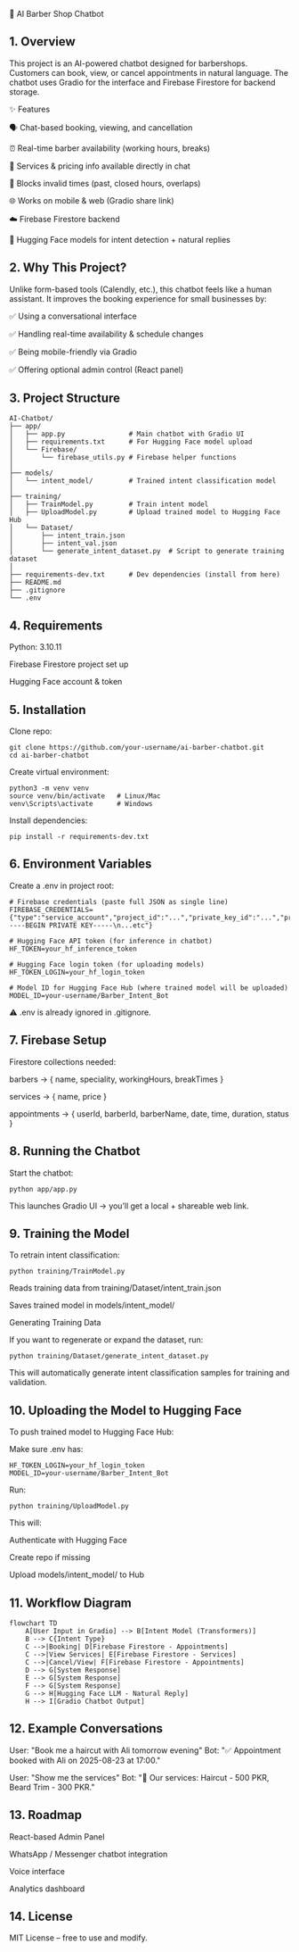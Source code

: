 💈 AI Barber Shop Chatbot
## 1. Overview

This project is an AI-powered chatbot designed for barbershops. Customers can book, view, or cancel appointments in natural language. The chatbot uses Gradio for the interface and Firebase Firestore for backend storage.

✨ Features

🗣️ Chat-based booking, viewing, and cancellation

⏰ Real-time barber availability (working hours, breaks)

💇 Services & pricing info available directly in chat

🚫 Blocks invalid times (past, closed hours, overlaps)

🌐 Works on mobile & web (Gradio share link)

☁️ Firebase Firestore backend

🤖 Hugging Face models for intent detection + natural replies

## 2. Why This Project?

Unlike form-based tools (Calendly, etc.), this chatbot feels like a human assistant. It improves the booking experience for small businesses by:

✅ Using a conversational interface

✅ Handling real-time availability & schedule changes

✅ Being mobile-friendly via Gradio

✅ Offering optional admin control (React panel)

## 3. Project Structure
```text
AI-Chatbot/
├── app/
│   ├── app.py                # Main chatbot with Gradio UI
│   ├── requirements.txt      # For Hugging Face model upload
│   └── Firebase/
│       └── firebase_utils.py # Firebase helper functions
│
├── models/
│   └── intent_model/         # Trained intent classification model
│
├── training/
│   ├── TrainModel.py         # Train intent model
│   ├── UploadModel.py        # Upload trained model to Hugging Face Hub
│   └── Dataset/
│       ├── intent_train.json
│       ├── intent_val.json
│       └── generate_intent_dataset.py  # Script to generate training dataset
│
├── requirements-dev.txt      # Dev dependencies (install from here)
├── README.md
├── .gitignore
└── .env
```
## 4. Requirements

Python: 3.10.11

Firebase Firestore project set up

Hugging Face account & token

## 5. Installation

Clone repo:
```text
git clone https://github.com/your-username/ai-barber-chatbot.git
cd ai-barber-chatbot
```

Create virtual environment:
```text
python3 -m venv venv
source venv/bin/activate   # Linux/Mac
venv\Scripts\activate      # Windows
```

Install dependencies:
```text
pip install -r requirements-dev.txt
```
## 6. Environment Variables

Create a .env in project root:
```text
# Firebase credentials (paste full JSON as single line)
FIREBASE_CREDENTIALS={"type":"service_account","project_id":"...","private_key_id":"...","private_key":"-----BEGIN PRIVATE KEY-----\n...etc"}

# Hugging Face API token (for inference in chatbot)
HF_TOKEN=your_hf_inference_token

# Hugging Face login token (for uploading models)
HF_TOKEN_LOGIN=your_hf_login_token

# Model ID for Hugging Face Hub (where trained model will be uploaded)
MODEL_ID=your-username/Barber_Intent_Bot
```

⚠️ .env is already ignored in .gitignore.

## 7. Firebase Setup

Firestore collections needed:

barbers → { name, speciality, workingHours, breakTimes }

services → { name, price }

appointments → { userId, barberId, barberName, date, time, duration, status }

## 8. Running the Chatbot

Start the chatbot:
```text
python app/app.py
```

This launches Gradio UI → you’ll get a local + shareable web link.

## 9. Training the Model

To retrain intent classification:
```text
python training/TrainModel.py
```

Reads training data from training/Dataset/intent_train.json

Saves trained model in models/intent_model/

Generating Training Data

If you want to regenerate or expand the dataset, run:
```text
python training/Dataset/generate_intent_dataset.py
```

This will automatically generate intent classification samples for training and validation.

## 10. Uploading the Model to Hugging Face

To push trained model to Hugging Face Hub:

Make sure .env has:
```text
HF_TOKEN_LOGIN=your_hf_login_token
MODEL_ID=your-username/Barber_Intent_Bot
```

Run:
```text
python training/UploadModel.py
```

This will:

Authenticate with Hugging Face

Create repo if missing

Upload models/intent_model/ to Hub

## 11. Workflow Diagram
```text
flowchart TD
    A[User Input in Gradio] --> B[Intent Model (Transformers)]
    B --> C{Intent Type}
    C -->|Booking| D[Firebase Firestore - Appointments]
    C -->|View Services| E[Firebase Firestore - Services]
    C -->|Cancel/View| F[Firebase Firestore - Appointments]
    D --> G[System Response]
    E --> G[System Response]
    F --> G[System Response]
    G --> H[Hugging Face LLM - Natural Reply]
    H --> I[Gradio Chatbot Output]
```
## 12. Example Conversations

User: "Book me a haircut with Ali tomorrow evening"
Bot: "✅ Appointment booked with Ali on 2025-08-23 at 17:00."

User: "Show me the services"
Bot: "💇 Our services: Haircut - 500 PKR, Beard Trim - 300 PKR."

## 13. Roadmap

React-based Admin Panel

WhatsApp / Messenger chatbot integration

Voice interface

Analytics dashboard

## 14. License

MIT License – free to use and modify.
